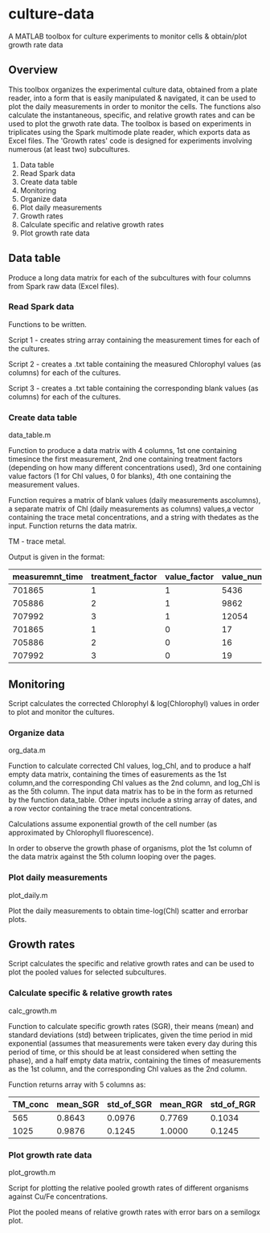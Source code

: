 # culture-data
A MATLAB toolbox for culture experiments to monitor cells &amp; obtain/plot growth rate data 

## Overview
This toolbox organizes the experimental culture data, obtained from a plate reader, into a form that is easily manipulated & navigated, it can be used to plot the daily measurements in order to monitor the cells. The functions also calculate the instantaneous, specific, and relative growth rates and can be used to plot the grwoth rate data. 
The toolbox is based on experiments in triplicates using the Spark multimode plate reader, which exports data as Excel files. The 'Growth rates' code is designed for experiments involving numerous (at least two) subcultures. 

1. Data table 
  1. Read Spark data
  1. Create data table 
1. Monitoring
  1. Organize data 
  1. Plot daily measurements
1. Growth rates
  1. Calculate specific and relative growth rates
  1. Plot growth rate data
  
## Data table 

Produce a long data matrix for each of the subcultures with four columns from Spark raw data (Excel files). 

### Read Spark data 

Functions to be written. 

Script 1 - creates string array containing the measurement times for each of the cultures. 

Script 2 - creates a .txt table containing the measured Chlorophyl values (as columns) for each of the cultures. 

Script 3 - creates a .txt table containing the corresponding blank values (as columns) for each of the cultures. 

### Create data table

data_table.m

Function to produce a data matrix with 4 columns, 1st one containing timesince the first measurement, 2nd one containing treatment factors (depending on how many different concentrations used), 3rd one containing value factors (1 for Chl values, 0 for blanks), 4th one containing the measurement values.

Function requires a matrix of blank values (daily measurements ascolumns), a separate matrix of Chl (daily measurements as columns) values,a vector containing the trace metal concentrations, and a string with thedates as the input. Function returns the data matrix.

TM - trace metal. 

Output is given in the format: 

measuremnt_time | treatment_factor | value_factor | value_num
--------------- | ---------------- | ------------ | --------- 
701865 | 1 | 1 | 5436
705886 | 2 | 1 | 9862
707992 | 3 | 1 | 12054
701865 | 1 | 0 | 17
705886 | 2 | 0 | 16
707992 | 3 | 0 | 19

## Monitoring

Script calculates the corrected Chlorophyl & log(Chlorophyl) values in order to plot and monitor the cultures. 

### Organize data 

org_data.m

Function to calculate corrected Chl values, log_Chl, and to produce a half empty data matrix, containing the times of easurements as the 1st column,and the corresponding Chl values as the 2nd column, and log_Chl is as the 5th column. The input data matrix has to be in the form as returned by the function data_table. Other inputs include a string array of dates, and a row vector containing the trace metal concentrations.

Calculations assume exponential growth of the cell number (as approximated by Chlorophyll fluorescence).

In order to observe the growth phase of organisms, plot the 1st column of the data matrix against the 5th column looping over the pages.

### Plot daily measurements

plot_daily.m

Plot the daily measurements to obtain time-log(Chl) scatter and errorbar plots.

## Growth rates

Script calculates the specific and relative growth rates and can be used to plot the pooled values for selected subcultures. 

### Calculate specific & relative growth rates

calc_growth.m

Function to calculate specific growth rates (SGR), their means (mean) and standard deviations (std) between triplicates, given the time period in mid exponential (assumes that measurements were taken every day during this period of time, or this should be at least considered when setting the phase), and a half empty data matrix, containing the times of measurements as the 1st column, and the corresponding Chl values as the 2nd column.

Function returns array with 5 columns as: 

TM_conc | mean_SGR | std_of_SGR | mean_RGR | std_of_RGR
------- | -------- | ---------- | -------- | ---------- 
565 | 0.8643 | 0.0976 | 0.7769 | 0.1034
1025 | 0.9876 | 0.1245 | 1.0000 | 0.1245

### Plot growth rate data

plot_growth.m

Script for plotting the relative pooled growth rates of different organisms against Cu/Fe concentrations.

Plot the pooled means of relative growth rates with error bars on a semilogx plot.

